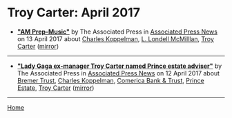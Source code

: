 # Troy Carter: April 2017

 - [**"AM Prep-Music"**](https://www.apnews.com/63ffae131dda46bcb6a431332d0a5efc) by The Associated Press in [Associated Press News](https://www.apnews.com/) on 13 April 2017 about [Charles Koppelman](../../topics/charles-koppelman/index.md), [L. Londell McMilllan](../../topics/l-londell-mcmilllan/index.md), [Troy Carter](../../topics/troy-carter/index.md) ([mirror](https://web.archive.org/web/*/https://www.apnews.com/63ffae131dda46bcb6a431332d0a5efc))

----

 - [**"Lady Gaga ex-manager Troy Carter named Prince estate adviser"**](https://apnews.com/727501ec378a400184818701510f73ea) by The Associated Press in [Associated Press News](https://www.apnews.com/) on 12 April 2017 about [Bremer Trust](../../topics/bremer-trust/index.md), [Charles Koppelman](../../topics/charles-koppelman/index.md), [Comerica Bank & Trust](../../topics/comerica-bank-trust/index.md), [Prince Estate](../../topics/prince-estate/index.md), [Troy Carter](../../topics/troy-carter/index.md) ([mirror](https://web.archive.org/web/*/https://apnews.com/727501ec378a400184818701510f73ea))

----

[Home](./)
